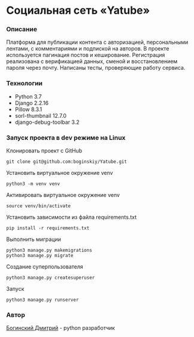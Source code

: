 # Социальная сеть «Yatube»

### Описание
Платформа для публикации контента с авторизацией, персональными лентами, с комментариями и подпиской на авторов. В проекте используется пагинация постов и кеширование. Регистрация реализована с верификацией данных, сменой и восстановлением пароля через почту. Написаны тесты, проверяющие работу сервиса.

### Технологии
* Python 3.7
* Django 2.2.16
* Pillow 8.3.1
* sorl-thumbnail 12.7.0
* django-debug-toolbar 3.2

### Запуск проекта в dev режиме на Linux
Клонировать проект c GitHub
```
git clone git@github.com:boginskiy/Yatube.git
```
Установить виртуальное окружение venv
```
python3 -m venv venv
```
Активировать виртуальное окружение venv
```
source venv/bin/activate
```
Установить зависимости из файла requirements.txt
```
pip install -r requirements.txt
```
Выполнить миграции
```
python3 manage.py makemigrations
python3 manage.py migrate
```
Создание суперпользователя
```
python3 manage.py createsuperuser
```
Запуск
```
python3 manage.py runserver
```

### **Автор**
[Богинский Дмитрий](https://github.com/boginskiy) - python разработчик
